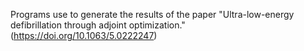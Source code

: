 Programs use to generate the results of the paper "Ultra-low-energy defibrillation through adjoint optimization." (https://doi.org/10.1063/5.0222247)
